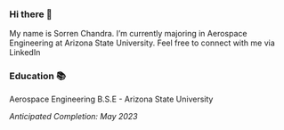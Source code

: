 ### Hi there 👋
My name is Sorren Chandra. I’m currently majoring in Aerospace Engineering at Arizona State University. Feel free to connect with me via LinkedIn

### Education 📚
Aerospace Engineering B.S.E - Arizona State University

<em>Anticipated Completion: May 2023</em>
<!--
**SorrenC/SorrenC** is a ✨ _special_ ✨ repository because its `README.md` (this file) appears on your GitHub profile.

Here are some ideas to get you started:

- 🔭 I’m currently working on ...
- 🌱 I’m currently learning ...
- 👯 I’m looking to collaborate on ...
- 🤔 I’m looking for help with ...
- 💬 Ask me about ...
- 📫 How to reach me: ...
- 😄 Pronouns: ...
- ⚡ Fun fact: ...
-->
